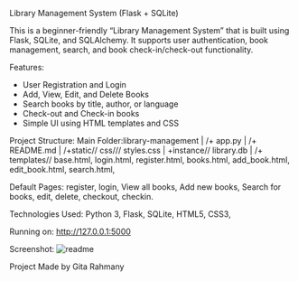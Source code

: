 Library Management System (Flask + SQLite)

This is a beginner-friendly “Library Management System” that is  built using Flask, SQLite, and SQLAlchemy. It supports user authentication, book management, search, and book check-in/check-out functionality.

Features:
-  User Registration and Login 
-  Add, View, Edit, and Delete Books
-  Search books by title, author, or language
- Check-out and Check-in books 
-  Simple UI using HTML templates and CSS

Project Structure:
Main Folder:library-management  | /+ app.py |  /+ README.md |  /+static// css/// styles.css | +instance//  library.db  | /+ templates// base.html,  login.html,  register.html, books.html, add_book.html, edit_book.html, search.html, 

Default Pages:
register, 
login,
View all books, 
Add new books,
Search for books,
edit,
delete,
checkout,
checkin.

Technologies Used:
Python 3,
Flask,
SQLite,
HTML5, 
CSS3,

 Running on:  http://127.0.0.1:5000

Screenshot:
![readme](https://github.com/user-attachments/assets/b90d7da6-4241-4af1-82e8-8362586f7380)







Project Made by Gita Rahmany
